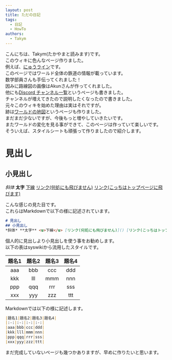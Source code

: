 ```yaml
---
layout: post
title: ただの日記
tags:
  - 日記
  - HowTo
authors:
  - Takym
---
```

こんにちは、Takym(たかやまと読みます)です。<br />
このウィキに色んなページ作りました。<br />
例えば、[にゅうライン](https://takym.github.io/nyuworld/nyuwline/)です。<br />
このページではワールド全体の鉄道の情報が載っています。<br />
数学部員さんも手伝ってくれました！<br />
因みに路線図の画像はAkunさんが作ってくれました。<br />
他にも[Discord チャンネル一覧](https://takym.github.io/nyuworld/discord.html)というページも書きました。<br />
チャンネルが増えてきたので説明したくなったので書きました。<br />
元々このウィキを始めた理由は実はそれですが。<br />
跡は[ワールドの地図](https://takym.github.io/nyuworld/maps/)というページも作りました。<br />
まだまだ少ないですが、今後もっと増やしていきたいです。<br />
またワールドの変化を見る事ができて、このページは作っていて楽しいです。<br />
そういえば、スタイルシートも頑張って作りましたので紹介します。<br />

# 見出し
## 小見出し
*斜体* **太字** <u>下線</u> [リンク(何処にも飛びません)]() [リンク(こっちはトップページに飛びます)](https://takym.github.io/nyuworld/README.html)

こんな感じの見た目です。<br />
これらはMarkdownで以下の様に記述されています。

```markdown
# 見出し
## 小見出し
*斜体* **太字** <u>下線</u> [リンク(何処にも飛びません)]() [リンク(こっちはトップページに飛びます)](https://takym.github.io/nyuworld/README.html)
```

個人的に見出しより小見出しを使う事をお勧めします。<br />
以下の表はsyswikiから流用したスタイルです。<br />

|題名1|題名2|題名3|題名4|
|:-:|:-:|:-:|:-:|
|aaa|bbb|ccc|ddd|
|kkk|lll|mmm|nnn|
|ppp|qqq|rrr|sss|
|xxx|yyy|zzz|ttt|

Markdownでは以下の様に記述します。

```markdown
|題名1|題名2|題名3|題名4|
|:-:|:-:|:-:|:-:|
|aaa|bbb|ccc|ddd|
|kkk|lll|mmm|nnn|
|ppp|qqq|rrr|sss|
|xxx|yyy|zzz|ttt|
```

まだ完成していないページも幾つかありますが、早めに作りたいと思います。<br />
